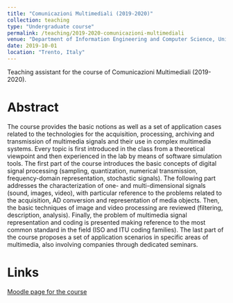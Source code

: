 ```yaml
---
title: "Comunicazioni Multimediali (2019-2020)"
collection: teaching
type: "Undergraduate course"
permalink: /teaching/2019-2020-comunicazioni-multimediali
venue: "Department of Information Engineering and Computer Science, UniTN"
date: 2019-10-01
location: "Trento, Italy"
---
```


Teaching assistant for the course of Comunicazioni Multimediali (2019-2020).

Abstract
======

The course provides the basic notions as well as a set of application cases related to the technologies for the acquisition, processing, archiving and transmission of multimedia signals and their use in complex multimedia systems. Every topic is first introduced in the class from a theoretical viewpoint and then experienced in the lab by means of software simulation tools. The first part of the course introduces the basic concepts of digital signal processing (sampling, quantization, numerical transmission, frequency-domain representation, stochastic signals). The following part addresses the characterization of one- and multi-dimensional signals (sound, images, video), with particular reference to the problems related to the acquisition, AD conversion and representation of media objects. Then, the basic techniques of image and video processing are reviewed (filtering, description, analysis). Finally, the problem of multimedia signal representation and coding is presented making reference to the most common standard in the field (ISO and ITU coding families). The last part of the course proposes a set of application scenarios in specific areas of multimedia, also involving companies through dedicated seminars.

Links
======

[Moodle page for the course](https://didatticaonline.unitn.it/dol/course/view.php?id=16049)